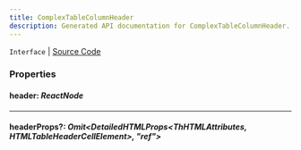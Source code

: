 ```yaml
---
title: ComplexTableColumnHeader
description: Generated API documentation for ComplexTableColumnHeader.
---
```


`Interface` | [Source Code](https://github.com/mrCamelCode/jtjs/blob/ddfaeb1a2c9bf793372bb41076f65f452b124091/libs/react/lib/components/structured-information/Table.tsx#L10)

### Properties

#### header: _ReactNode_

---

#### headerProps?: _Omit<DetailedHTMLProps<ThHTMLAttributes<HTMLTableHeaderCellElement>, HTMLTableHeaderCellElement>, "ref">_